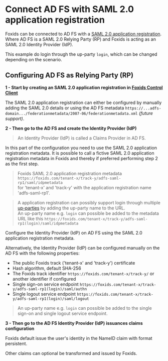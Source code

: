 # Connect AD FS with SAML 2.0 application registration

Foxids can be connected to AD FS with a [SAML 2.0 application registration](app-reg-saml-2.0.md). Where AD FS is a SAML 2.0 Relying Party (RP) and Foxids is acting as an SAML 2.0 Identity Provider (IdP).

This example do login through the up-party `login`, which can be changed depending on the scenario.
 
## Configuring AD FS as Relying Party (RP)

**1 - Start by creating an SAML 2.0 application registration in [Foxids Control Client](control.md#foxids-control-client)**

The SAML 2.0 application registration can either be configured by manually adding the SAML 2.0 details or using the AD FS metadata `https://...adfs-domain.../federationmetadata/2007-06/federationmetadata.xml` *(future support)*.

**2 - Then go to the AD FS and create the Identity Provider (IdP)**

> An Identity Provider (IdP) is called a Claims Provider in AD FS.

In this part of the configuration you need to use the SAML 2.0 application registration metadata. It is possible to call a fictive SAML 2.0 application registration metadata in Foxids and thereby if preferred performing step 2 as the first step.

> Foxids SAML 2.0 application registration metadata `https://foxids.com/tenant-x/track-y/adfs-saml-rp1/saml/idpmetadata`  
> for 'tenant-x' and 'track-y' with the application registration name 'adfs-saml-rp1'.

> A application registration can possibly support login through multiple [up-parties](parties.md#up-party) by adding the up-party name to the URL.  
> An up-party name e.g. `login` can possible be added to the metadata URL like this `https://foxids.com/tenant-x/track-y/adfs-saml-rp1(login)/saml/idpmetadata`

Configure the Identity Provider (IdP) on AD FS using the SAML 2.0 application registration metadata.

Alternatively, the Identity Provider (IdP) can be configured manually on the AD FS with the following properties:

- The public Foxids track ('tenant-x' and 'track-y') certificate
- Hash algorithm, default SHA-256
- The Foxids track identifier `https://foxids.com/tenant-x/track-y/` or another identifier if configured
- Single sign-on service endpoint `https://foxids.com/tenant-x/track-y/adfs-saml-rp1(login)/saml/authn`
- Single logout service endpoint `https://foxids.com/tenant-x/track-y/adfs-saml-rp1(login)/saml/logout`

> An up-party name e.g. `login` can possible be added to the single sign-on and single logout service endpoint.

**3 - Then go to the AD FS Identity Provider (IdP) issuances claims configuration**

Foxids default issue the user's identity in the NameID claim with format persistent.

Other claims can optional be transformed and issued by Foxids. 
